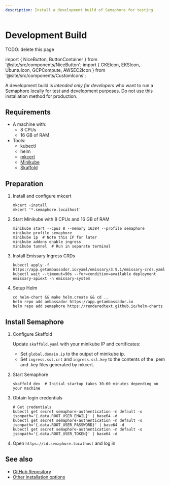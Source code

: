 ```yaml
---
description: Install a development build of Semaphore for testing
---
```


# Development Build

TODO: delete this page






import { NiceButton, ButtonContainer } from '@site/src/components/NiceButton';
import { GKEIcon, EKSIcon, UbuntuIcon, GCPCompute, AWSEC2Icon } from '@site/src/components/CustomIcons';

A development build is *intended only for developers* who want to run a Semaphore locally for test and development purposes. Do not use this installation method for production.

## Requirements

- A machine with:
  - 8 CPUs
  - 16 GB of RAM
- Tools:
  - kubectl
  - helm
  - [mkcert](https://github.com/FiloSottile/mkcert)
  - [Minikube](https://minikube.sigs.k8s.io/)
  - [Skaffold](https://skaffold.dev/)

## Preparation

<Steps>

1. Install and configure mkcert

    ```shell
    mkcert -install
    mkcert '*.semaphore.localhost'
    ```

2. Start Minikube with 8 CPUs and 16 GB of RAM

    ```shell
    minikube start --cpus 8 --memory 16384 --profile semaphore
    minikube profile semaphore
    minikube ip  # Note this IP for later
    minikube addons enable ingress
    minikube tunnel  # Run in separate terminal
    ```

3. Install Emissary Ingress CRDs

    ```shell
    kubectl apply -f https://app.getambassador.io/yaml/emissary/3.9.1/emissary-crds.yaml
    kubectl wait --timeout=90s --for=condition=available deployment emissary-apiext -n emissary-system
    ```

4. Setup Helm

    ```shell
    cd helm-chart && make helm.create && cd ..
    helm repo add ambassador https://app.getambassador.io
    helm repo add semaphore https://renderedtext.github.io/helm-charts
    ```

</Steps>

## Install Semaphore

<Steps>

1. Configure Skaffold

    Update `skaffold.yaml` with your minikube IP and certificates:

      - Set `global.domain.ip` to the output of minikube ip.
      - Set `ingress.ssl.crt` and `ingress.ssl.key` to the contents of the .pem and .key files generated by mkcert.

2. Start Semaphore

    ```shell
    skaffold dev  # Initial startup takes 30-60 minutes depending on your machine
    ```

3. Obtain login credentials

    ```shell
    # Get credentials
    kubectl get secret semaphore-authentication -n default -o jsonpath='{.data.ROOT_USER_EMAIL}' | base64 -d
    kubectl get secret semaphore-authentication -n default -o jsonpath='{.data.ROOT_USER_PASSWORD}' | base64 -d
    kubectl get secret semaphore-authentication -n default -o jsonpath='{.data.ROOT_USER_TOKEN}' | base64 -d
    ```

4. Open `https://id.semaphore.localhost` and log in

</Steps>

## See also

- [GitHub Repository](https://github.com/semaphoreio/semaphore)
- [Other installation options](./install)
